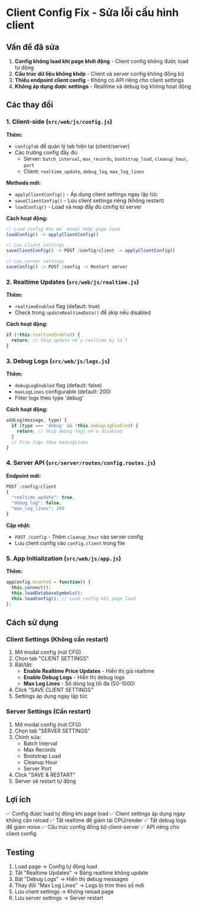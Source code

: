 # Client Config Fix - Sửa lỗi cấu hình client

## Vấn đề đã sửa

1. **Config không load khi page khởi động** - Client config không được load tự động
2. **Cấu trúc dữ liệu không khớp** - Client và server config không đồng bộ
3. **Thiếu endpoint client config** - Không có API riêng cho client settings
4. **Không áp dụng được settings** - Realtime và debug log không hoạt động

## Các thay đổi

### 1. Client-side (`src/web/js/config.js`)

**Thêm:**
- `configTab` để quản lý tab hiện tại (client/server)
- Các trường config đầy đủ:
  - Server: `batch_interval`, `max_records`, `bootstrap_load`, `cleanup_hour`, `port`
  - Client: `realtime_update`, `debug_log`, `max_log_lines`

**Methods mới:**
- `applyClientConfig()` - Áp dụng client settings ngay lập tức
- `saveClientConfig()` - Lưu client settings riêng (không restart)
- `loadConfig()` - Load và map đầy đủ config từ server

**Cách hoạt động:**
```javascript
// Load config khi mở modal hoặc page load
loadConfig() -> applyClientConfig()

// Lưu client settings
saveClientConfig() -> POST /config/client -> applyClientConfig()

// Lưu server settings  
saveConfig() -> POST /config -> Restart server
```

### 2. Realtime Updates (`src/web/js/realtime.js`)

**Thêm:**
- `realtimeEnabled` flag (default: true)
- Check trong `updateRealtimeData()` để skip nếu disabled

**Cách hoạt động:**
```javascript
if (!this.realtimeEnabled) {
  return; // Skip update nếu realtime bị tắt
}
```

### 3. Debug Logs (`src/web/js/logs.js`)

**Thêm:**
- `debugLogEnabled` flag (default: false)
- `maxLogLines` configurable (default: 200)
- Filter logs theo type 'debug'

**Cách hoạt động:**
```javascript
addLog(message, type) {
  if (type === 'debug' && !this.debugLogEnabled) {
    return; // Skip debug logs nếu disabled
  }
  // Trim logs theo maxLogLines
}
```

### 4. Server API (`src/server/routes/config.routes.js`)

**Endpoint mới:**
```javascript
POST /config/client
{
  "realtime_update": true,
  "debug_log": false,
  "max_log_lines": 200
}
```

**Cập nhật:**
- `POST /config` - Thêm `cleanup_hour` vào server config
- Lưu client config vào `config.client` trong file

### 5. App Initialization (`src/web/js/app.js`)

**Thêm:**
```javascript
appConfig.mounted = function() {
  this.connect();
  this.loadDatabaseSymbols();
  this.loadConfig(); // Load config khi page load
};
```

## Cách sử dụng

### Client Settings (Không cần restart)

1. Mở modal config (nút CFG)
2. Chọn tab "CLIENT SETTINGS"
3. Bật/tắt:
   - **Enable Realtime Price Updates** - Hiển thị giá realtime
   - **Enable Debug Logs** - Hiển thị debug logs
   - **Max Log Lines** - Số dòng log tối đa (50-1000)
4. Click "SAVE CLIENT SETTINGS"
5. Settings áp dụng ngay lập tức

### Server Settings (Cần restart)

1. Mở modal config (nút CFG)
2. Chọn tab "SERVER SETTINGS"
3. Chỉnh sửa:
   - Batch Interval
   - Max Records
   - Bootstrap Load
   - Cleanup Hour
   - Server Port
4. Click "SAVE & RESTART"
5. Server sẽ restart tự động

## Lợi ích

✅ Config được load tự động khi page load
✅ Client settings áp dụng ngay không cần reload
✅ Tắt realtime để giảm tải CPU/render
✅ Tắt debug logs để giảm noise
✅ Cấu trúc config đồng bộ client-server
✅ API riêng cho client config

## Testing

1. Load page -> Config tự động load
2. Tắt "Realtime Updates" -> Bảng realtime không update
3. Bật "Debug Logs" -> Hiển thị debug messages
4. Thay đổi "Max Log Lines" -> Logs bị trim theo số mới
5. Lưu client settings -> Không reload page
6. Lưu server settings -> Server restart
